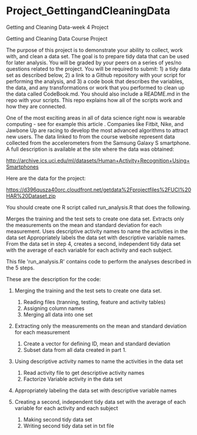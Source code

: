 # Project_GettingandCleaningData
Getting and Cleaning Data-week 4 Project 

Getting and Cleaning Data Course Project

The purpose of this project is to demonstrate your ability to collect, work with, and clean a data set. The goal is to prepare tidy data that can be used for later analysis. You will be graded by your peers on a series of yes/no questions related to the project. You will be required to submit: 1) a tidy data set as described below, 2) a link to a Github repository with your script for performing the analysis, and 3) a code book that describes the variables, the data, and any transformations or work that you performed to clean up the data called CodeBook.md. You should also include a README.md in the repo with your scripts. This repo explains how all of the scripts work and how they are connected.

One of the most exciting areas in all of data science right now is wearable computing - see for example this article . Companies like Fitbit, Nike, and Jawbone Up are racing to develop the most advanced algorithms to attract new users. The data linked to from the course website represent data collected from the accelerometers from the Samsung Galaxy S smartphone. A full description is available at the site where the data was obtained:

http://archive.ics.uci.edu/ml/datasets/Human+Activity+Recognition+Using+Smartphones 


Here are the data for the project:

https://d396qusza40orc.cloudfront.net/getdata%2Fprojectfiles%2FUCI%20HAR%20Dataset.zip  

You should create one R script called run_analysis.R that does the following. 

Merges the training and the test sets to create one data set.
Extracts only the measurements on the mean and standard deviation for each measurement. 
Uses descriptive activity names to name the activities in the data set
Appropriately labels the data set with descriptive variable names. 
From the data set in step 4, creates a second, independent tidy data set with the average of each variable for each activity and each subject.

This file 'run_analysis.R' contains code to perform the analyses described in the 5 steps. 

These are the description for the code: 
1) Merging the training and the test sets to create one data set.
    1. Reading files (tranning, testing, feature and activity tables)
    2. Assigning column names
    3. Merging all data into one set
    
2) Extracting only the measurements on the mean and standard deviation for each measurement
    1. Create a vector for defining ID, mean and standard deviation
    2. Subset data from all data created in part 1.
    
3) Using descriptive activity names to name the activities in the data set
   1. Read activity file to get descriptive activity names
   2. Factorize Variable activity in the data set 
   
4) Appropriately labeling the data set with descriptive variable names

5) Creating a second, independent tidy data set with the average of each variable for each activity and each subject
   1. Making second tidy data set
    2. Writing second tidy data set in txt file
